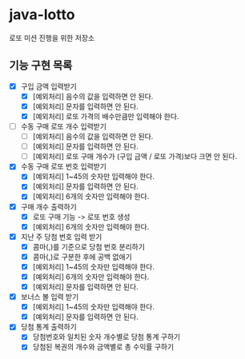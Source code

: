 # java-lotto
로또 미션 진행을 위한 저장소

## 기능 구현 목록
- [x] 구입 금액 입력받기
    - [x] [예외처리] 음수의 값을 입력하면 안 된다.
    - [x] [예외처리] 문자를 입력하면 안 된다.
    - [x] [예외처리] 로또 가격의 배수만큼만 입력해야 한다.
  
- [ ] 수동 구매 로또 개수 입력받기
  - [ ] [예외처리] 음수의 값을 입력하면 안 된다.
  - [ ] [예외처리] 문자를 입력하면 안 된다.
  - [ ] [예외처리] 로또 구매 개수가 (구입 금액 / 로또 가격)보다 크면 안 된다.
  
- [x] 수동 구매 로또 번호 입력받기
  - [x] [예외처리] 1~45의 숫자만 입력해야 한다.
  - [x] [예외처리] 문자를 입력하면 안 된다.
  - [x] [예외처리] 6개의 숫자만 입력해야 한다.
  
- [x] 구매 개수 출력하기
  - [x] 로또 구매 기능 -> 로또 번호 생성
  - [x] [예외처리] 6개의 숫자만 입력해야 한다.
  
- [x] 지난 주 당첨 번호 입력 받기
    - [x] 콤마(,)를 기준으로 당첨 번호 분리하기
    - [x] 콤마(,)로 구분한 후에 공백 없애기
    - [x] [예외처리] 1~45의 숫자만 입력해야 한다.
    - [x] [예외처리] 6개의 숫자만 입력해야 한다.
    - [x] [예외처리] 문자를 입력하면 안 된다.
  
- [x] 보너스 볼 입력 받기
  - [x] [예외처리] 1~45의 숫자만 입력해야 한다.
  - [x] [예외처리] 문자를 입력하면 안 된다.
  
- [x] 당첨 통계 출력하기
  - [x] 당첨번호와 일치된 숫자 개수별로 당첨 통계 구하기
  - [x] 당첨된 복권의 개수와 금액별로 총 수익률 구하기